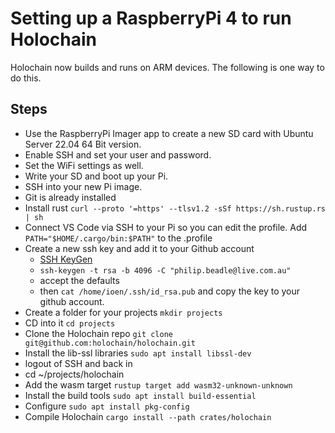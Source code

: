# Setting up a RaspberryPi 4 to run Holochain

Holochain now builds and runs on ARM devices. The following is one way to do this.

## Steps
- Use the RaspberryPi Imager app to create a new SD card with Ubuntu Server 22.04 64 Bit version.
- Enable SSH and set your user and password.
- Set the WiFi settings as well.
- Write your SD and boot up your Pi.
- SSH into your new Pi image.
- Git is already installed
- Install rust ``` curl --proto '=https' --tlsv1.2 -sSf https://sh.rustup.rs | sh ```
- Connect VS Code via SSH to your Pi so you can edit the profile. Add ``` PATH="$HOME/.cargo/bin:$PATH" ``` to the .profile
- Create a new ssh key and add it to your Github account
  - [SSH KeyGen](!https://docs.github.com/en/authentication/connecting-to-github-with-ssh/generating-a-new-ssh-key-and-adding-it-to-the-ssh-agent)
  - ```ssh-keygen -t rsa -b 4096 -C "philip.beadle@live.com.au"```
  - accept the defaults
  - then ```cat /home/ioen/.ssh/id_rsa.pub``` and copy the key to your github account.
- Create a folder for your projects ```mkdir projects```
- CD into it ```cd projects```
- Clone the Holochain repo ```git clone git@github.com:holochain/holochain.git```
- Install the lib-ssl libraries ```sudo apt install libssl-dev```
- logout of SSH and back in
- cd ~/projects/holochain
- Add the wasm target ```rustup target add wasm32-unknown-unknown```
- Install the build tools ```sudo apt install build-essential```
- Configure ```sudo apt install pkg-config```
- Compile Holochain ```cargo install --path crates/holochain```
